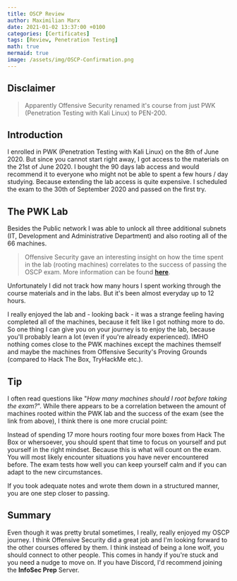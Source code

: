 ```yaml
---
title: OSCP Review
author: Maximilian Marx
date: 2021-01-02 13:37:00 +0100
categories: [Certificates]
tags: [Review, Penetration Testing]
math: true
mermaid: true
image: /assets/img/OSCP-Confirmation.png
---
```

## Disclaimer
> Apparently Offensive Security renamed it's course from just PWK (Penetration Testing with Kali Linux) to PEN-200.

## Introduction
I enrolled in PWK (Penetration Testing with Kali Linux) on the 8th of June 2020. But since you cannot start right away, I got access to the materials on the 21st of June 2020. I bought the 90 days lab access and would recommend it to everyone who might not be able to spent a few hours / day studying. Because extending the lab access is quite expensive. I scheduled the exam to the 30th of September 2020 and passed on the first try.

## The PWK Lab
Besides the Public network I was able to unlock all three additional subnets (IT, Development and Administrative Department) and also rooting all of the 66 machines.

> Offensive Security gave an interesting insight on how the time spent in the lab (rooting machines) correlates to the success of passing the OSCP exam. More information can be found [**here**](https://www.offensive-security.com/offsec/pwk-labs-success/).

Unfortunately I did not track how many hours I spent working through the course materials and in the labs. But it's been almost everyday up to 12 hours.

I really enjoyed the lab and - looking back - it was a strange feeling having completed all of the machines, because it felt like I got nothing more to do.
So one thing I can give you on your journey is to enjoy the lab, because you'll probably learn a lot (even if you're already experienced).
IMHO nothing comes close to the PWK machines except the machines themself and maybe the machines from Offensive Security's Proving Grounds (compared to Hack The Box, TryHackMe etc.).

## Tip

I often read questions like "*How many machines should I root before taking the exam?*". While there appears to be a correlation between the amount of machines rooted within the PWK lab and the success of the exam (see the link from above), I think there is one more crucial point:

Instead of spending 17 more hours rooting four more boxes from Hack The Box or whersoever, you should spent that time to focus on yourself and put yourself in the right mindset.
Because this is what will count on the exam. You will most likely encounter situations you have never encountered before. The exam tests how well you can keep yourself calm and if you can adapt to the new circumstances.

If you took adequate notes and wrote them down in a structured manner, you are one step closer to passing.

## Summary
Even though it was pretty brutal sometimes, I really, really enjoyed my OSCP journey. I think Offensive Security did a great job and I'm looking forward to the other courses offered by them. I think instead of being a lone wolf, you should connect to other people. This comes in handy if you're stuck and you need a nudge to move on. If you have Discord, I'd recommend joining the **InfoSec Prep** Server.